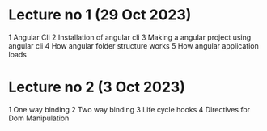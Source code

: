 # Lecture no 1 (29 Oct 2023)
1 Angular Cli
2 Installation of angular cli
3 Making a angular project using angular cli
4 How angular folder structure works
5 How angular application loads

# Lecture no 2 (3 Oct 2023)
1 One way binding
2 Two way binding
3 Life cycle hooks
4 Directives for Dom Manipulation
